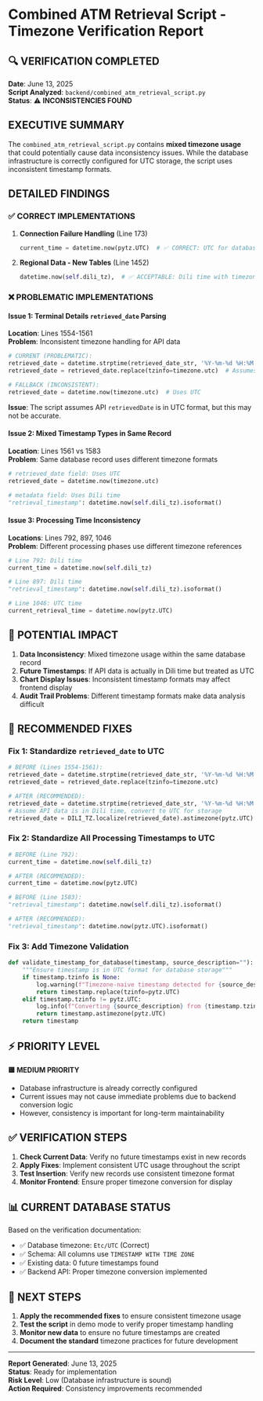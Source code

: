 # Combined ATM Retrieval Script - Timezone Verification Report

## 🔍 **VERIFICATION COMPLETED**
**Date**: June 13, 2025  
**Script Analyzed**: `backend/combined_atm_retrieval_script.py`  
**Status**: ⚠️ **INCONSISTENCIES FOUND**

## **EXECUTIVE SUMMARY**

The `combined_atm_retrieval_script.py` contains **mixed timezone usage** that could potentially cause data inconsistency issues. While the database infrastructure is correctly configured for UTC storage, the script uses inconsistent timestamp formats.

## **DETAILED FINDINGS**

### **✅ CORRECT IMPLEMENTATIONS**

1. **Connection Failure Handling** (Line 173)
   ```python
   current_time = datetime.now(pytz.UTC)  # ✅ CORRECT: UTC for database storage
   ```

2. **Regional Data - New Tables** (Line 1452)
   ```python
   datetime.now(self.dili_tz),  # ✅ ACCEPTABLE: Dili time with timezone info
   ```

### **❌ PROBLEMATIC IMPLEMENTATIONS**

#### **Issue 1: Terminal Details `retrieved_date` Parsing**
**Location**: Lines 1554-1561  
**Problem**: Inconsistent timezone handling for API data

```python
# CURRENT (PROBLEMATIC):
retrieved_date = datetime.strptime(retrieved_date_str, '%Y-%m-%d %H:%M:%S')
retrieved_date = retrieved_date.replace(tzinfo=timezone.utc)  # Assumes API data is UTC

# FALLBACK (INCONSISTENT):
retrieved_date = datetime.now(timezone.utc)  # Uses UTC
```

**Issue**: The script assumes API `retrievedDate` is in UTC format, but this may not be accurate.

#### **Issue 2: Mixed Timestamp Types in Same Record**
**Location**: Lines 1561 vs 1583  
**Problem**: Same database record uses different timezone formats

```python
# retrieved_date field: Uses UTC
retrieved_date = datetime.now(timezone.utc)

# metadata field: Uses Dili time  
"retrieval_timestamp": datetime.now(self.dili_tz).isoformat()
```

#### **Issue 3: Processing Time Inconsistency**
**Locations**: Lines 792, 897, 1046  
**Problem**: Different processing phases use different timezone references

```python
# Line 792: Dili time
current_time = datetime.now(self.dili_tz)

# Line 897: Dili time  
"retrieval_timestamp": datetime.now(self.dili_tz).isoformat()

# Line 1046: UTC time
current_retrieval_time = datetime.now(pytz.UTC)
```

## **🚨 POTENTIAL IMPACT**

1. **Data Inconsistency**: Mixed timezone usage within the same database record
2. **Future Timestamps**: If API data is actually in Dili time but treated as UTC
3. **Chart Display Issues**: Inconsistent timestamp formats may affect frontend display
4. **Audit Trail Problems**: Different timestamp formats make data analysis difficult

## **🔧 RECOMMENDED FIXES**

### **Fix 1: Standardize `retrieved_date` to UTC**
```python
# BEFORE (Lines 1554-1561):
retrieved_date = datetime.strptime(retrieved_date_str, '%Y-%m-%d %H:%M:%S')
retrieved_date = retrieved_date.replace(tzinfo=timezone.utc)

# AFTER (RECOMMENDED):
retrieved_date = datetime.strptime(retrieved_date_str, '%Y-%m-%d %H:%M:%S')
# Assume API data is in Dili time, convert to UTC for storage
retrieved_date = DILI_TZ.localize(retrieved_date).astimezone(pytz.UTC)
```

### **Fix 2: Standardize All Processing Timestamps to UTC**
```python
# BEFORE (Line 792):
current_time = datetime.now(self.dili_tz)

# AFTER (RECOMMENDED):
current_time = datetime.now(pytz.UTC)

# BEFORE (Line 1583):
"retrieval_timestamp": datetime.now(self.dili_tz).isoformat()

# AFTER (RECOMMENDED):
"retrieval_timestamp": datetime.now(pytz.UTC).isoformat()
```

### **Fix 3: Add Timezone Validation**
```python
def validate_timestamp_for_database(timestamp, source_description=""):
    """Ensure timestamp is in UTC format for database storage"""
    if timestamp.tzinfo is None:
        log.warning(f"Timezone-naive timestamp detected for {source_description}, assuming UTC")
        return timestamp.replace(tzinfo=pytz.UTC)
    elif timestamp.tzinfo != pytz.UTC:
        log.info(f"Converting {source_description} from {timestamp.tzinfo} to UTC")
        return timestamp.astimezone(pytz.UTC)
    return timestamp
```

## **⚡ PRIORITY LEVEL**

**🟨 MEDIUM PRIORITY**

- Database infrastructure is already correctly configured
- Current issues may not cause immediate problems due to backend conversion logic
- However, consistency is important for long-term maintainability

## **✅ VERIFICATION STEPS**

1. **Check Current Data**: Verify no future timestamps exist in new records
2. **Apply Fixes**: Implement consistent UTC usage throughout the script  
3. **Test Insertion**: Verify new records use consistent timezone format
4. **Monitor Frontend**: Ensure proper timezone conversion for display

## **📊 CURRENT DATABASE STATUS**

Based on the verification documentation:
- ✅ Database timezone: `Etc/UTC` (Correct)
- ✅ Schema: All columns use `TIMESTAMP WITH TIME ZONE`
- ✅ Existing data: 0 future timestamps found
- ✅ Backend API: Proper timezone conversion implemented

## **🎯 NEXT STEPS**

1. **Apply the recommended fixes** to ensure consistent timezone usage
2. **Test the script** in demo mode to verify proper timestamp handling
3. **Monitor new data** to ensure no future timestamps are created
4. **Document the standard** timezone practices for future development

---

**Report Generated**: June 13, 2025  
**Status**: Ready for implementation  
**Risk Level**: Low (Database infrastructure is sound)  
**Action Required**: Consistency improvements recommended
